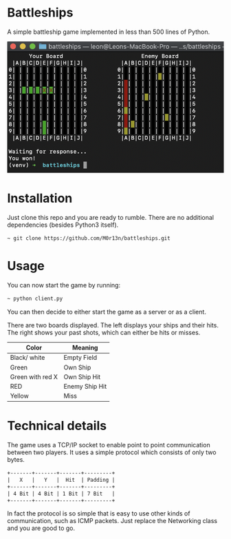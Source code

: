 # Battleships
A simple battleship game implemented in less than 500 lines of Python.

![alt text](https://github.com/M0r13n/battleships/blob/master/img/a.png "demo picture")

# Installation
Just clone this repo and you are ready to rumble. There are no additional dependencies (besides Python3 itself).
```sh
~ git clone https://github.com/M0r13n/battleships.git
```

# Usage
You can now start the game by running:
```sh
~ python client.py
```
You can then decide to either start the game as a server or as a client. 

There are two boards displayed. 
The left displays your ships and their hits. 
The right shows your past shots, which can either be hits or misses.


| Color            | Meaning        |
|------------------|----------------|
| Black/ white     | Empty Field    |
| Green            | Own Ship       |
| Green with red X | Own Ship Hit   |
| RED              | Enemy Ship Hit |
| Yellow           | Miss           |


# Technical details
The game uses a TCP/IP socket to enable point to point communication between two players.
It uses a simple protocol which consists of only two bytes.
```
+-------+-------+-------+---------+
|   X   |   Y   |  Hit  | Padding |
+-------+-------+-------+---------+
| 4 Bit | 4 Bit | 1 Bit | 7 Bit   |
+-------+-------+-------+---------+
```
In fact the protocol is so simple that is easy to use other kinds of communication, such as ICMP packets. Just replace the Networking class and you are good to go.
